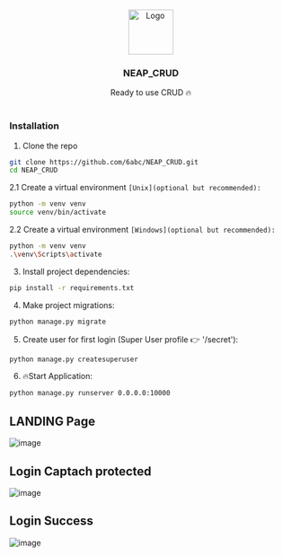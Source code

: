 <br/>
<p align="center">
  <a href="https://github.com/6abc/VisualizeCSV">
    <img src="https://avatars.githubusercontent.com/u/97246854?v=4" alt="Logo" width="80" height="80">
  </a>

  <h3 align="center">NEAP_CRUD</h3>

  <p align="center">
    Ready to use CRUD 🔥
    <br/>
    <br/>
  </p>
</p>

### Installation
1. Clone the repo
```sh
git clone https://github.com/6abc/NEAP_CRUD.git
cd NEAP_CRUD
```
2.1 Create a virtual environment `[Unix](optional but recommended):`
```sh
python -m venv venv
source venv/bin/activate
```
2.2 Create a virtual environment `[Windows](optional but recommended):`
```sh
python -m venv venv
.\venv\Scripts\activate
```
3. Install project dependencies:
```sh
pip install -r requirements.txt
```
4. Make project migrations:
```sh
python manage.py migrate
```
5. Create user for first login (Super User profile 👉 '/secret'):
```sh
python manage.py createsuperuser
```
6. 🔥Start Application:
```sh
python manage.py runserver 0.0.0.0:10000
```

## LANDING Page
![image](https://github.com/6abc/NEAP_CRUD/assets/97246854/ed6344c3-c518-4641-9e54-b72889c7c7b2)

## Login Captach protected
![image](https://github.com/6abc/NEAP_CRUD/assets/97246854/877288de-5d0a-4518-8a2f-4659e2a11d4f)

## Login Success
![image](https://github.com/6abc/NEAP_CRUD/assets/97246854/25c2c5f4-960d-46f6-9d1a-866a35bd74b2)

